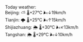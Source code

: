 Today weather:  
Beijing: ⛅️  🌡️+27°C 🌬️↓19km/h  
Tianjin: 🌩  🌡️+25°C 🌬️↑15km/h  
Shijiazhuang: 🌦   🌡️+30°C 🌬️↙13km/h  
Tangshan: 🌦   🌡️+29°C 🌬️↓10km/h  

